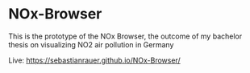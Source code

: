 # NOx-Browser
This is the prototype of the NOx Browser, the outcome of my bachelor thesis on visualizing NO2 air pollution in Germany

Live: https://sebastianrauer.github.io/NOx-Browser/
